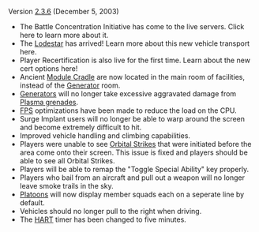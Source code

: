 Version [2.3.6](2.3.6.md) (December 5, 2003)

- The Battle Concentration Initiative has come to the live servers. Click here
  to learn more about it.
- The [Lodestar](../vehicles/Lodestar.md) has arrived! Learn more about this new
  vehicle transport here.
- Player Recertification is also live for the first time. Learn about the new
  cert options here!
- Ancient [Module Cradle](../items/Module_Cradle.md) are now located in the main
  room of facilities, instead of the [Generator](../items/Generator.md) room.
- [Generators](../items/Generator.md) will no longer take excessive aggravated
  damage from [Plasma grenades](../weapons/Plasma_grenade.md).
- [FPS](../terminology/FPS.md) optimizations have been made to reduce the load
  on the CPU.
- Surge Implant users will no longer be able to warp around the screen and
  become extremely difficult to hit.
- Improved vehicle handling and climbing capabilities.
- Players were unable to see [Orbital Strikes](../terminology/Orbital_Strike.md)
  that were initiated before the area come onto their screen. This issue is
  fixed and players should be able to see all Orbital Strikes.
- Players will be able to remap the "Toggle Special Ability" key properly.
- Players who bail from an aircraft and pull out a weapon will no longer leave
  smoke trails in the sky.
- [Platoons](../terminology/Platoon.md) will now display member squads each on a
  seperate line by default.
- Vehicles should no longer pull to the right when driving.
- The [HART](../terminology/HART.md) timer has been changed to five minutes.
